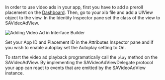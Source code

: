 In order to use video ads in your app, first you have to add a preroll placement on the [Dashboard](http://dashboard.superawesome.tv). Then, go to your xib file and add a UIView object to the view. In the Identity Inspector pane set the class of the view to SAVideoAdView.

![](img/video_ad.png "Adding Video Ad in Interface Builder")

Set your App ID and Placement ID in the Attributes Inspector pane and if you wish to enable autoplay set the Autoplay setting to On.

To start the video ad playback programatically call the `play` method on the SAVideoAdView. By implementing the SAVideoAdViewDelegate protocol your app can react to events that are emitted by the SAVideoAdView instance.